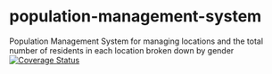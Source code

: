 # population-management-system
Population Management System for managing locations and the total number of residents in each location broken down by gender
[![Coverage Status](https://coveralls.io/repos/github/azeezolaniran2016/population-management-system/badge.svg?branch=master)](https://coveralls.io/github/azeezolaniran2016/population-management-system?branch=master)
